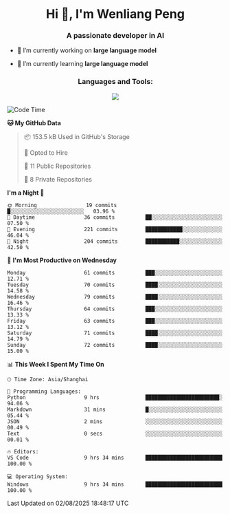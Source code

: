 <h1 align="center">Hi 👋, I'm Wenliang Peng</h1>
<h3 align="center">A passionate developer in AI</h3>

- 🔭 I’m currently working on **large language model**

- 🌱 I’m currently learning **large language model**

<!-- <h3 align="left">Connect with me:</h3> -->
<!-- <p align="left">
</p> -->

<h3 align="center">Languages and Tools:</h3>
<p align="center">
  <a href="https://skillicons.dev">
    <img src="https://skillicons.dev/icons?i=cpp,ros,docker,azure,git,linux,py,pytorch,cmake,githubactions,powershell,md&perline=6" />
  </a>
</p>


<!-- <p><img align="center" src="https://github-readme-stats.vercel.app/api/top-langs?username=bpwl0121&show_icons=true&locale=en&layout=compact" alt="bpwl0121" /></p> -->

<!-- <p><img align="center" src="https://github-readme-streak-stats.herokuapp.com/?user=bpwl0121&" alt="bpwl0121" /></p> -->

<!--START_SECTION:waka-->
![Code Time](http://img.shields.io/badge/Code%20Time-330%20hrs%2025%20mins-blue)

**🐱 My GitHub Data** 

> 📦 153.5 kB Used in GitHub's Storage 
 > 
> 💼 Opted to Hire
 > 
> 📜 11 Public Repositories 
 > 
> 🔑 8 Private Repositories 
 > 
**I'm a Night 🦉** 

```text
🌞 Morning                19 commits          █░░░░░░░░░░░░░░░░░░░░░░░░   03.96 % 
🌆 Daytime                36 commits          ██░░░░░░░░░░░░░░░░░░░░░░░   07.50 % 
🌃 Evening                221 commits         ████████████░░░░░░░░░░░░░   46.04 % 
🌙 Night                  204 commits         ███████████░░░░░░░░░░░░░░   42.50 % 
```
📅 **I'm Most Productive on Wednesday** 

```text
Monday                   61 commits          ███░░░░░░░░░░░░░░░░░░░░░░   12.71 % 
Tuesday                  70 commits          ████░░░░░░░░░░░░░░░░░░░░░   14.58 % 
Wednesday                79 commits          ████░░░░░░░░░░░░░░░░░░░░░   16.46 % 
Thursday                 64 commits          ███░░░░░░░░░░░░░░░░░░░░░░   13.33 % 
Friday                   63 commits          ███░░░░░░░░░░░░░░░░░░░░░░   13.12 % 
Saturday                 71 commits          ████░░░░░░░░░░░░░░░░░░░░░   14.79 % 
Sunday                   72 commits          ████░░░░░░░░░░░░░░░░░░░░░   15.00 % 
```


📊 **This Week I Spent My Time On** 

```text
🕑︎ Time Zone: Asia/Shanghai

💬 Programming Languages: 
Python                   9 hrs               ████████████████████████░   94.06 % 
Markdown                 31 mins             █░░░░░░░░░░░░░░░░░░░░░░░░   05.44 % 
JSON                     2 mins              ░░░░░░░░░░░░░░░░░░░░░░░░░   00.49 % 
Text                     0 secs              ░░░░░░░░░░░░░░░░░░░░░░░░░   00.01 % 

🔥 Editors: 
VS Code                  9 hrs 34 mins       █████████████████████████   100.00 % 

💻 Operating System: 
Windows                  9 hrs 34 mins       █████████████████████████   100.00 % 
```


 Last Updated on 02/08/2025 18:48:17 UTC
<!--END_SECTION:waka-->
